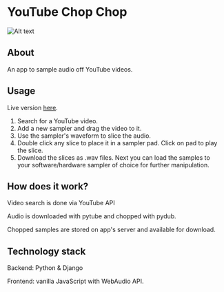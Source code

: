 # YouTube Chop Chop
![Alt text](/screenshots/app.png?raw=true)

## About

An app to sample audio off YouTube videos.

## Usage

Live version [here](http://46.101.156.79:8002/).

1. Search for a YouTube video.
2. Add a new sampler and drag the video to it.
3. Use the sampler's waveform to slice the audio. 
4. Double click any slice to place it in a sampler pad. Click on pad to play the slice.
5. Download the slices as .wav files. Next you can load the samples to your software/hardware sampler of choice for further manipulation.

## How does it work? 

Video search is done via YouTube API

Audio is downloaded with pytube and chopped with pydub.

Chopped samples are stored on app's server and available for download.

## Technology stack

Backend: Python & Django

Frontend: vanilla JavaScript with WebAudio API.

